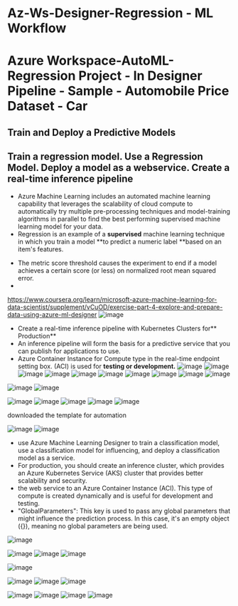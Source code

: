 # Az-Ws-Designer-Regression - ML Workflow
# Azure Workspace-AutoML-Regression Project - In Designer Pipeline - Sample - Automobile Price Dataset - Car
## Train and Deploy a Predictive Models
## Train a regression model. Use a Regression Model. Deploy a model as a webservice. Create a real-time inference pipeline


* Azure Machine Learning includes an automated machine learning capability that leverages the scalability of cloud compute to automatically try multiple pre-processing techniques and model-training algorithms in parallel to find the best performing supervised machine learning model for your data.
* Regression is an example of a **supervised** machine learning technique in which you train a model **to predict a numeric label **based on an item's features. 

- The metric score threshold causes the experiment to end if a model achieves a certain score (or less) on normalized root mean squared error.
- 
https://www.coursera.org/learn/microsoft-azure-machine-learning-for-data-scientist/supplement/vCuOD/exercise-part-4-explore-and-prepare-data-using-azure-ml-designer
![image](https://github.com/user-attachments/assets/80e796d2-3a67-4369-b57a-f7e925c20282)
- Create a real-time inference pipeline with Kubernetes Clusters for** Production**
- An inference pipeline will form the basis for a predictive service that you can publish for applications to use.
- Azure Container Instance for Compute type in the real-time endpoint setting box. (ACI) is used for **testing or development.**
![image](https://github.com/user-attachments/assets/113d4701-da7d-46b0-946b-65fdb26f19de)
![image](https://github.com/user-attachments/assets/75d170a5-746b-4e94-b046-6c7d8c4d8f53)
![image](https://github.com/user-attachments/assets/515533a8-4d65-4c64-a0af-485ced6dffac)
![image](https://github.com/user-attachments/assets/63731621-4393-40f2-b122-de426c7ffe23)
![image](https://github.com/user-attachments/assets/8bb70cb5-895d-40f6-8ae0-8e5a7ab8c4c8)
![image](https://github.com/user-attachments/assets/982f21ca-bcf2-4fb5-8904-8f607c68f681)
![image](https://github.com/user-attachments/assets/dc37e202-1dae-4c0a-998f-ace18929aef9)
![image](https://github.com/user-attachments/assets/1a0ea024-7236-44e5-903e-8a64216e8cf8)
![image](https://github.com/user-attachments/assets/d592c792-5143-40c7-bdb9-ec134c251342)
![image](https://github.com/user-attachments/assets/cb6db1e5-daac-4db4-b0c1-7bacd501792b)

![image](https://github.com/user-attachments/assets/532ea209-5415-46a8-81dd-d47494b31337)
![image](https://github.com/user-attachments/assets/13000c19-2e01-4988-8f8c-9a8699249f77)




![image](https://github.com/user-attachments/assets/0a107631-b816-4f18-9da4-48cf01b2bf1e)
![image](https://github.com/user-attachments/assets/f9b4d698-cf1e-44ed-84b9-c6efe5bf9bf2)
![image](https://github.com/user-attachments/assets/c47422fd-e6ea-448b-871f-e76585ea10cf)
![image](https://github.com/user-attachments/assets/918df5de-1fbd-4e57-94c4-da1aeeaae4d0)
![image](https://github.com/user-attachments/assets/c81744bc-99c6-4ff2-afa7-fbdc618e32d6)


downloaded the template for automation

![image](https://github.com/user-attachments/assets/0a7e316d-f08d-4352-af68-bb33032f2eb7)
![image](https://github.com/user-attachments/assets/8abb74cb-0429-42b1-a28c-de960d4a1ffe)
 - use Azure Machine Learning Designer to train a classification model, use a classification model for influencing, and deploy a classification model as a service.
- For production, you should create an inference cluster, which provides an Azure Kubernetes Service (AKS) cluster that provides better scalability and security.
- the web service to an Azure Container Instance (ACI). This type of compute is created dynamically and is useful for development and testing.
- "GlobalParameters": This key is used to pass any global parameters that might influence the prediction process. In this case, it's an empty object ({}), meaning no global parameters are being used.

![image](https://github.com/user-attachments/assets/3d841047-4d78-442e-bb9b-67869501e8f6)

![image](https://github.com/user-attachments/assets/85eb0c8f-b063-4c59-a9cd-0d001cdd2443)
![image](https://github.com/user-attachments/assets/07e49096-8b2e-4b4a-bf58-a32cea8148ee)
![image](https://github.com/user-attachments/assets/048aba2c-7273-49e8-a068-a237c02dde7a)

![image](https://github.com/user-attachments/assets/392f54a0-3aa5-4f7f-a13f-f5297953d26b)




![image](https://github.com/user-attachments/assets/227083d0-4540-465c-8bbb-5a63327eed99)
![image](https://github.com/user-attachments/assets/ebb21534-9a44-4ae7-82d4-dbbb5cc8ab6d)
![image](https://github.com/user-attachments/assets/ea3d83f3-ef33-478c-9215-f8ce13cb7abe)

![image](https://github.com/user-attachments/assets/f358e5f6-ad70-4b3e-a1d4-da0d7f065a12)
![image](https://github.com/user-attachments/assets/8b75912d-3cac-4483-a2fa-fe093f1653be)
![image](https://github.com/user-attachments/assets/cbde75cd-1e4c-4d22-8842-6b2910a0bb75)
![image](https://github.com/user-attachments/assets/35db5b16-6b83-4980-a755-782079328d8f)

